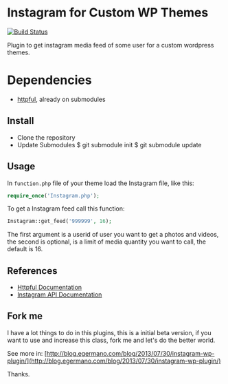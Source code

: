 Instagram for Custom WP Themes
==============================

[![Build Status](https://secure.travis-ci.org/egermano/Instagram-for-Custom-WP-Themes.png?branch=master)](http://travis-ci.org/egermano/Instagram-for-Custom-WP-Themes)

Plugin to get instagram media feed of some user for a custom wordpress themes.

# Dependencies

* [httpful](https://github.com/nategood/httpful), already on submodules

Install 
-------------

* Clone the repository
* Update Submodules
    $ git submodule init
    $ git submodule update

Usage
-------------
    
In ```function.php``` file of your theme load the Instagram file, like this:
```PHP
require_once('Instagram.php');
```

To get a Instagram feed call this function:
```PHP 
Instagram::get_feed('999999', 16);
```

The first argument is a userid of user you want to get a photos and videos, the second is optional, is a limit of media quantity you want to call, the default is 16.

References
-------------

* [Httpful Documentation](http://phphttpclient.com/)
* [Instagram API Documentation](http://instagram.com/developer/)

Fork me
-------------

I have a lot things to do in this plugins, this is a initial beta version, if you want to use and increase this class, fork me and let's do the better world.


See more in: [http://blog.egermano.com/blog/2013/07/30/instagram-wp-plugin/](http://blog.egermano.com/blog/2013/07/30/instagram-wp-plugin/)

Thanks.